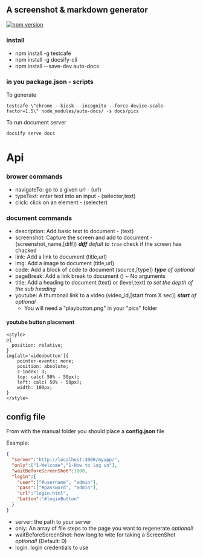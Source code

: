 ## A screenshot & markdown generator

[![npm version](https://badge.fury.io/js/auto-docs.svg)](https://www.npmjs.com/package/auto-docs)


### install

* npm install -g testcafe
* npm install -g docsify-cli
* npm install --save-dev auto-docs

### in you package.json - scripts

To generate
```
testcafe \"chrome --kiosk --incognito --force-device-scale-factor=1.5\" node_modules/auto-docs/ -s docs/pics
```

To run document server
```
docsify serve docs
```

# Api

### brower commands

* navigateTo: go to a given url - (url)
* typeText: enter text into an input - (selecter,text)
* click: click on an element - (selecter)

### document commands

* description: Add basic text to document - (text)
* screenshot: Capture the screen and add to document - (screenshot_name,[diff]) ***diff** defult to `true`* check if the screen has chacked
* link: Add a link to document (title,url)
* img: Add a image to document (title,url)
* code: Add a block of code to document (source,[type]) ***type** of optional*
* pageBreak: Add a link break to document () ~ No arguments
* title: Add a heading to document (text) or (level,text) *to set the depth of the sub heading*
* youtube: A thumbnail link to a video (video_id,[start from X sec]) ***start** of optional*
    * You will need a "playbutton.png" in your "pics" folder

#### youtube button placement
```
<style>
p{
  position: relative;
}
img[alt='videobutton']{
    pointer-events: none;
    position: absolute;
    z-index: 3;
    top: calc( 50% - 50px);
    left: calc( 50% - 50px);
    width: 100px;
}
</style>
```

## config file

From with the manual folder you should place a **config.json** file

Example:

```json
{
  "server":"http://localhost:3000/myapp/",
  "only":["1-Welcome","1-How to log in"],
  "waitBeforeScreenShot":1000,
  "login":{
    "user":["#username", "admin"],
    "pass":["#password", "admin"],
    "url":"login.html",
    "button":"#loginButton"
  }
}
```
* server: the path to your server
* only: An array of file steps to the page you want to regenerate  *optional!*
* waitBeforeScreenShot: how long to wite for taking a ScreenShot *optional!* (Default: 0)
* login: login credentials to use
